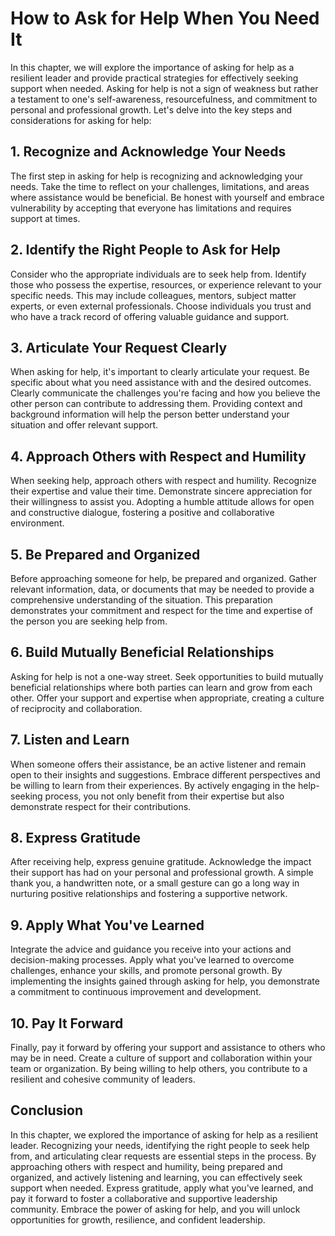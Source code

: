 How to Ask for Help When You Need It
===============================================

In this chapter, we will explore the importance of asking for help as a resilient leader and provide practical strategies for effectively seeking support when needed. Asking for help is not a sign of weakness but rather a testament to one's self-awareness, resourcefulness, and commitment to personal and professional growth. Let's delve into the key steps and considerations for asking for help:

1\. Recognize and Acknowledge Your Needs
---------------------------------------

The first step in asking for help is recognizing and acknowledging your needs. Take the time to reflect on your challenges, limitations, and areas where assistance would be beneficial. Be honest with yourself and embrace vulnerability by accepting that everyone has limitations and requires support at times.

2\. Identify the Right People to Ask for Help
--------------------------------------------

Consider who the appropriate individuals are to seek help from. Identify those who possess the expertise, resources, or experience relevant to your specific needs. This may include colleagues, mentors, subject matter experts, or even external professionals. Choose individuals you trust and who have a track record of offering valuable guidance and support.

3\. Articulate Your Request Clearly
----------------------------------

When asking for help, it's important to clearly articulate your request. Be specific about what you need assistance with and the desired outcomes. Clearly communicate the challenges you're facing and how you believe the other person can contribute to addressing them. Providing context and background information will help the person better understand your situation and offer relevant support.

4\. Approach Others with Respect and Humility
--------------------------------------------

When seeking help, approach others with respect and humility. Recognize their expertise and value their time. Demonstrate sincere appreciation for their willingness to assist you. Adopting a humble attitude allows for open and constructive dialogue, fostering a positive and collaborative environment.

5\. Be Prepared and Organized
----------------------------

Before approaching someone for help, be prepared and organized. Gather relevant information, data, or documents that may be needed to provide a comprehensive understanding of the situation. This preparation demonstrates your commitment and respect for the time and expertise of the person you are seeking help from.

6\. Build Mutually Beneficial Relationships
------------------------------------------

Asking for help is not a one-way street. Seek opportunities to build mutually beneficial relationships where both parties can learn and grow from each other. Offer your support and expertise when appropriate, creating a culture of reciprocity and collaboration.

7\. Listen and Learn
-------------------

When someone offers their assistance, be an active listener and remain open to their insights and suggestions. Embrace different perspectives and be willing to learn from their experiences. By actively engaging in the help-seeking process, you not only benefit from their expertise but also demonstrate respect for their contributions.

8\. Express Gratitude
--------------------

After receiving help, express genuine gratitude. Acknowledge the impact their support has had on your personal and professional growth. A simple thank you, a handwritten note, or a small gesture can go a long way in nurturing positive relationships and fostering a supportive network.

9\. Apply What You've Learned
----------------------------

Integrate the advice and guidance you receive into your actions and decision-making processes. Apply what you've learned to overcome challenges, enhance your skills, and promote personal growth. By implementing the insights gained through asking for help, you demonstrate a commitment to continuous improvement and development.

10\. Pay It Forward
------------------

Finally, pay it forward by offering your support and assistance to others who may be in need. Create a culture of support and collaboration within your team or organization. By being willing to help others, you contribute to a resilient and cohesive community of leaders.

Conclusion
----------

In this chapter, we explored the importance of asking for help as a resilient leader. Recognizing your needs, identifying the right people to seek help from, and articulating clear requests are essential steps in the process. By approaching others with respect and humility, being prepared and organized, and actively listening and learning, you can effectively seek support when needed. Express gratitude, apply what you've learned, and pay it forward to foster a collaborative and supportive leadership community. Embrace the power of asking for help, and you will unlock opportunities for growth, resilience, and confident leadership.
